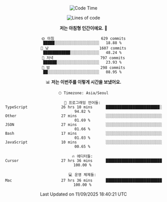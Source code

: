 <div align="center">

<br />

 <!--START_SECTION:waka-->
![Code Time](http://img.shields.io/badge/Code%20Time-5%2C120%20hrs%2014%20mins-blue)

![Lines of code](https://img.shields.io/badge/%EC%A0%80%EB%8A%94%20%EC%97%AC%ED%83%9C%EA%B9%8C%EC%A7%80%20-2.2%20million%20%EC%A4%84%EC%9D%98%20%EC%BD%94%EB%93%9C%EB%A5%BC%20%EC%9E%91%EC%84%B1%ED%96%88%EC%96%B4%EC%9A%94.-blue)

**저는 아침형 인간이에요. 🐤** 

```text
🌞 아침                     629 commits         █████░░░░░░░░░░░░░░░░░░░░   18.88 % 
🌆 낮　                     1607 commits        ████████████░░░░░░░░░░░░░   48.24 % 
🌃 저녁                     797 commits         ██████░░░░░░░░░░░░░░░░░░░   23.93 % 
🌙 밤　                     298 commits         ██░░░░░░░░░░░░░░░░░░░░░░░   08.95 % 
```


📊 **저는 이번주를 이렇게 시간을 보냈어요.** 

```text
🕑︎ Timezone: Asia/Seoul

💬 프로그래밍 언어들: 
TypeScript               26 hrs 10 mins      ████████████████████████░   94.82 % 
Other                    27 mins             ░░░░░░░░░░░░░░░░░░░░░░░░░   01.69 % 
JSON                     27 mins             ░░░░░░░░░░░░░░░░░░░░░░░░░   01.66 % 
Bash                     17 mins             ░░░░░░░░░░░░░░░░░░░░░░░░░   01.03 % 
JavaScript               10 mins             ░░░░░░░░░░░░░░░░░░░░░░░░░   00.65 % 

🔥 에디터들: 
Cursor                   27 hrs 36 mins      █████████████████████████   100.00 % 

💻 운영 체제들: 
Mac                      27 hrs 36 mins      █████████████████████████   100.00 % 
```


 Last Updated on 11/09/2025 18:40:21 UTC
<!--END_SECTION:waka-->

</div>
